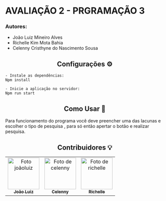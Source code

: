 # AVALIAÇÃO 2 - PRGRAMAÇÃO 3

### Autores: 
* João Luiz Mineiro Alves
* Richelle Kim Mota Bahia
* Celenny Cristhyne do Nascimento Sousa

<h2 align="center">Configurações ⚙️</h2>

   ```
   - Instale as dependências:
   Npm install
   
   - Inicie a aplicação no servidor:
   Npm run start
   ``` 

<h2 align="center">Como Usar 🤔</h2>
  Para funcionamento do programa você deve preencher uma das lacunas e escolher o tipo de pesquisa , para só então apertar o botão e realizar pesquisa.



 <div align="center">
   <h2 align="center">Contribuidores 💡</h2>
   <table>
   <tr>
      <td align="center">
      <a href="#">
        <img src="https://avatars.githubusercontent.com/luizmineiro" width="100px;" alt="Foto joãoluiz"/><br>
        <sub>
          <b>João Luiz</b>
        </sub>
      </a>
    </td>
    <td align="center">
      <a href="#">
        <img src="https://avatars1.githubusercontent.com/celenny" width="100px;" alt="Foto de celenny"/><br>
        <sub>
          <b>Celenny</b>
        </sub>
      </a>
    </td>
    <td align="center">
      <a href="#">
        <img src="https://avatars1.githubusercontent.com/ayunaqueen" width="100px;" alt="Foto de richelle"/><br>
        <sub>
          <b>Richelle</b>
        </sub>
      </a>
    </td>
   </tr>
   </table>
   </div>
